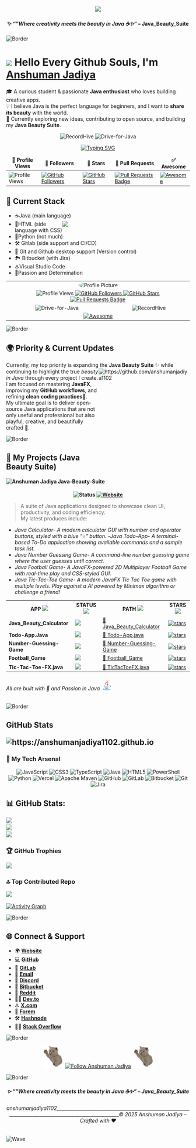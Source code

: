 
<p align="center">
  <img src="https://capsule-render.vercel.app/api?type=waving&color=gradient&text=Hello+Every+GitHub+Souls!!&height=100&section=header"/>
</p>

<div align="center">
  
  #### ✨ _“"Where creativity meets the beauty in Java ☕✨”_ – Java_Beauty_Suite  

</div>

![Border](https://capsule-render.vercel.app/api?type=rect&color=gradient&height=6)

# <img src="https://media.giphy.com/media/hvRJCLFzcasrR4ia7z/giphy.gif" width="25px"> Hello Every Github Souls, I'm [Anshuman Jadiya](https://anshumanjadiya1102.github.io)

🎓 A curious student & passionate **Java enthusiast** who loves building creative apps.  
💡 I believe Java is the perfect language for beginners, and I want to **share its beauty** with the world.  
🚀 Currently exploring new ideas, contributing to open source, and building my **Java Beauty Suite**.  

<div align=center>

 <img src="https://img.shields.io/badge/Organization-RecordHive-6a5acd?style=for-the-badge&logo=apachespark&logoColor=white" alt="RecordHive"/>
 <img src="https://img.shields.io/badge/Drive--for--Java-Open%20Source%20Community-00ccff?style=for-the-badge&logo=github&logoColor=white" alt="Drive-for-Java"/>

[![Typing SVG](https://readme-typing-svg.herokuapp.com?font=Fira+Code&pause=1000&color=F75C03&center=true&vCenter=true&width=435&lines=;Backend+Support;Frontend+Developer;Java+Enthusiast;HTML+Knower;Open+Source+Contributor)](https://git.io/typing-svg)

</div>

<table align="center">
  <thead align="center">
    <tr>
      <td><b>👀 Profile Views</b></td>
      <td><b>👤 Followers</b></td>
      <td><b>🌟 Stars</b></td>
      <td><b>🔔 Pull Requests</b></td>
      <td><b>✅ Awesome</b></td>
    </tr>
  </thead>
  <tbody>
    <tr>
      <td>
        <img src="https://komarev.com/ghpvc/?username=anshumanjadiya1102&color=orange&style=flat-square" alt="Profile Views"/>
      </td>
      <td>
        <a href="https://github.com/anshumanjadiya1102">
          <img src="https://img.shields.io/github/followers/anshumanjadiya1102?label=Followers&style=social" alt="GitHub Followers"/>
        </a>
      </td>
      <td>
        <a href="https://github.com/anshumanjadiya1102">
          <img src="https://img.shields.io/github/stars/anshumanjadiya1102?label=Stars&style=social" alt="GitHub Stars"/>
        </a>
      </td>
      <td>
        <a href="https://github.com/anshumanjadiya1102/Opensource-practice/pulls">
          <img src="https://img.shields.io/github/issues-pr/recodehive/Opensource-practice" alt="Pull Requests Badge"/>
        </a>
      </td>
      <td>
        <a href="https://github.com/anshumanjadiya1102/anshumanjadiya1102/blob/master/sources/awesome.md">
          <img src="https://awesome.re/badge.svg" alt="Awesome"/>
        </a>
      </td>
    </tr>
  </tbody>
</table>


## 🌱 Current Stack

- ☕Java (main language) <img src="https://raw.githubusercontent.com/sanjay-kv/sanjay-kv/main/Assets/illustration.png" min-width="300px" max-width="300px" width="350px" align="right"> <br>
- 📕HTML (side language with CSS) <br>
- 🗽Python (not much)  <br>
- 🛠 Gitlab (side support and CI/CD) <br>
- 🚀 Git and Github desktop support (Version control)  <br>
- 🏞 Bitbucket (with Jira) <br>
- ⚓Visual Studio Code  <br>
- 🎨Passion and Determination <br>
</p>

<div align="left">

<table align="center">
  <tr>
    <td align="center" colspan="2">
      <img src="https://github.com/anshumanjadiya1102.png" alt="Profile Picture" width="120" style="border-radius:50%;">
    </td>
  </tr>
  <tr>
    <td align="center" colspan="2">
      <img src="https://komarev.com/ghpvc/?username=anshumanjadiya1102&color=orange&style=flat-square" alt="Profile Views"/>
      <a href="https://github.com/anshumanjadiya1102">
        <img src="https://img.shields.io/github/followers/anshumanjadiya1102?label=Followers&style=social" alt="GitHub Followers"/>
      </a>
      <a href="https://github.com/anshumanjadiya1102">
        <img src="https://img.shields.io/github/stars/anshumanjadiya1102?label=Stars&style=social" alt="GitHub Stars"/>
      </a>
      <a href="https://github.com/anshumanjadiya1102/Opensource-practice/pulls">
        <img src="https://img.shields.io/github/issues-pr/recodehive/Opensource-practice" alt="Pull Requests Badge"/>
      </a>
    </td>
  </tr>
  <tr>
    <td align="center">
      <img src="https://img.shields.io/badge/Drive--for--Java-Open%20Source%20Community-00ccff?style=for-the-badge&logo=github&logoColor=white" alt="Drive-for-Java"/>
    </td>
    <td align="center">
      <img src="https://img.shields.io/badge/Organization-RecordHive-6a5acd?style=for-the-badge&logo=apachespark&logoColor=white" alt="RecordHive"/>
    </td>
  </tr>
  <tr>
    <td align="center" colspan="2">
      <a href="https://github.com/anshumanjadiya1102/anshumanjadiya1102/blob/master/sources/awesome.md">
        <img src="https://awesome.re/badge.svg" alt="Awesome"/>
      </a>
    </td>
  </tr>
</table>



</div>

![Border](https://capsule-render.vercel.app/api?type=rect&color=gradient&height=6)

## 🌍 Priority & Current Updates 
Currently, my top priority is expanding the <b>Java Beauty Suite</b> <img src="https://i.pinimg.com/originals/46/41/61/4641611401ecb508c625eebe448da663.gif" width="250" height="250" align="right" alt="https://github.com/anshumanjadiya1102"> ✨ while continuing to highlight the true <i>beauty in Java</i> through every project I create. 
I am focused on mastering <b>JavaFX</b>, improving my <b>GitHub workflows</b>, and refining <b>clean coding practices</b>🌱.<br> 
My ultimate goal is to deliver open-source Java applications that are not only useful and professional
but also playful, creative, and beautifully crafted 🚀. <br>  

![Border](https://capsule-render.vercel.app/api?type=rect&color=gradient&height=6)

## 🚀 My Projects (Java Beauty Suite)
#### <img width="20" height="20" alt="Anshuman Jadiya" src="https://github.com/user-attachments/assets/6db39f07-fed1-4596-9206-7ef26d414c65" />  Java-Beauty-Suite  
<div align=center>
  
**![Status](https://img.shields.io/badge/Status-Allmost_Done-orange)**
**[![Website](https://img.shields.io/website?color=green&up_message=online&url=https://anshumanjadiya1102.github.io&style=for-the-badge)](https://anshumanjadiya1102.github.io)**

</div>
  
> A suite of Java applications designed to showcase clean UI, productivity, and coding efficiency. <br>
My latest produces include:
- _Java Calculator_- *A modern calculator GUI with number and operator buttons, styled with a blue "=" button.*
-_Java Todo-App_- *A terminal-based To-Do application showing available commands and a sample task list.*
- _Java Number Guessing Game_- *A command-line number guessing game where the user guesses until correct.*
- _Java Football Game_- *A JavaFX-powered 2D Multiplayer Football Game with real-time play and CSS-styled GUI.*
- _Java Tic-Tac-Toe Game_- *A modern JavaFX Tic Tac Toe game with multiple levels. Play against a AI powered by Minimax algorithm or challenge a friend!*
<div align="center"> 
  <table> 
    <tr> 
      <th> APP <img src="https://img.shields.io/badge/App-🚀-blue?style=for-the-badge"></th> 
      <th> STATUS <img src="https://img.shields.io/badge/Status-📌-brightgreen?style=for-the-badge"></th> 
      <th> PATH <img src="https://img.shields.io/badge/Repository-📂-orange?style=for-the-badge"></th> 
      <th> STARS <img src="https://img.shields.io/badge/Stars-⭐-yellow?style=for-the-badge"></th> 
    </tr> 
    <tr> 
      <td><b>Java_Beauty_Calculator</b></td>
      <td><img src="https://img.shields.io/badge/Active-brightgreen?style=flat-square"></td> 
      <td><a href="https://github.com/anshumanjadiya1102/Java_Beauty_Calculator">🔗 Java_Beauty_Calculator</a></td> 
      <td><a href="https://github.com/anshumanjadiya1102/Java_Beauty_Calculator"><img src="https://img.shields.io/github/stars/anshumanjadiya1102/Java_Beauty_Calculator?style=for-the-badge&logo=github" alt="stars"></a> </td> 
    </tr> 
    <tr> 
      <td><b>Todo-App.Java</b></td> 
      <td><img src="https://img.shields.io/badge/Active-brightgreen?style=flat-square"></td> 
      <td><a href="https://github.com/anshumanjadiya1102/Todo-App.java">🔗 Todo-App.java</a></td> 
      <td><a href="https://github.com/anshumanjadiya1102/Todo-App.java"><img src="https://img.shields.io/github/stars/anshumanjadiya1102/Todo-App.java?style=for-the-badge&logo=github" alt="stars"></a></td> 
    </tr> 
    <tr> 
      <td><b>Number-Guessing-Game</b></td> 
      <td><img src="https://img.shields.io/badge/Active-brightgreen?style=flat-square"></td> 
      <td><a href="https://github.com/anshumanjadiya1102/Number-Guessing-Game">🔗 Number-Guessing-Game</a></td> 
      <td><a href="https://github.com/anshumanjadiya1102/Number-Guessing-Game"><img src="https://img.shields.io/github/stars/anshumanjadiya1102/Number-Guessing-Game?style=for-the-badge&logo=github" alt="stars"></a></td> 
    </tr> 
    <tr> 
      <td><b>Football_Game</b></td> 
      <td><img src="https://img.shields.io/badge/Active-brightgreen?style=flat-square"></td> 
      <td><a href="https://github.com/anshumanjadiya1102/Football_Game">🔗 Football_Game</a></td> 
      <td><a href="https://github.com/anshumanjadiya1102/Football_Game"><img src="https://img.shields.io/github/stars/anshumanjadiya1102/Football_Game?style=for-the-badge&logo=github" alt="stars"></a>
      </td> 
    </tr> 
    <tr> 
      <td><b>Tic-Tac-Toe-FX.java</b></td> 
      <td><img src="https://img.shields.io/badge/Active-brightgreen?style=flat-square"></td> 
      <td><a href="https://github.com/anshumanjadiya1102/TicTacToeFX.java">🔗 TicTacToeFX.java</a></td> 
      <td><a href="https://github.com/anshumanjadiya1102/TicTacToeFX.java"><img src="https://img.shields.io/github/stars/anshumanjadiya1102/TicTacToeFX.java?style=for-the-badge&logo=github" alt="stars"></a></a></td> 
  </tr> 
  </table> 
  
</div>

###### _All are built with 💖 and Passion in Java_ <img src="https://raw.githubusercontent.com/devicons/devicon/master/icons/java/java-original.svg" alt="java" width="30" height="30"/>

![Border](https://capsule-render.vercel.app/api?type=rect&color=gradient&height=6)

##  GitHub Stats <p align="left"> <img src="https://media.tenor.com/q4L3wKD-P7YAAAAj/hydra-we-bhack.gif" alt="https://anshumanjadiya1102.github.io" width="40" height="40" style="margin-right: 10px; vertical-align: middle;"/> </p>

### 🚀 My Tech Arsenal 

<div align=center>

![JavaScript](https://img.shields.io/badge/javascript-%23323330.svg?style=for-the-badge&logo=javascript&logoColor=%23F7DF1E) 
![CSS3](https://img.shields.io/badge/css3-%231572B6.svg?style=for-the-badge&logo=css3&logoColor=white) 
![TypeScript](https://img.shields.io/badge/typescript-%23007ACC.svg?style=for-the-badge&logo=typescript&logoColor=white) 
![Java](https://img.shields.io/badge/java-%23ED8B00.svg?style=for-the-badge&logo=openjdk&logoColor=white) ![HTML5](https://img.shields.io/badge/html5-%23E34F26.svg?style=for-the-badge&logo=html5&logoColor=white) 
![PowerShell](https://img.shields.io/badge/PowerShell-%235391FE.svg?style=for-the-badge&logo=powershell&logoColor=white) ![Python](https://img.shields.io/badge/python-3670A0?style=for-the-badge&logo=python&logoColor=ffdd54) 
![Vercel](https://img.shields.io/badge/vercel-%23000000.svg?style=for-the-badge&logo=vercel&logoColor=white) ![Apache Maven](https://img.shields.io/badge/Apache%20Maven-C71A36?style=for-the-badge&logo=Apache%20Maven&logoColor=white) 
![GitHub](https://img.shields.io/badge/github-%23121011.svg?style=for-the-badge&logo=github&logoColor=white)
![GitLab](https://img.shields.io/badge/gitlab-%23181717.svg?style=for-the-badge&logo=gitlab&logoColor=white) 
![Bitbucket](https://img.shields.io/badge/bitbucket-%230047B3.svg?style=for-the-badge&logo=bitbucket&logoColor=white) ![Git](https://img.shields.io/badge/git-%23F05033.svg?style=for-the-badge&logo=git&logoColor=white) 
![Jira](https://img.shields.io/badge/jira-%230A0FFF.svg?style=for-the-badge&logo=jira&logoColor=white)

</div>

## 📊 GitHub Stats:
![](https://github-readme-stats.vercel.app/api?username=anshumanjadiya1102&theme=dark&hide_border=false&include_all_commits=true&count_private=true)<br/>
![](https://nirzak-streak-stats.vercel.app/?user=anshumanjadiya1102&theme=dark&hide_border=false)<br/>
![](https://github-readme-stats.vercel.app/api/top-langs/?username=anshumanjadiya1102&theme=dark&hide_border=false&include_all_commits=true&count_private=true&layout=compact)

### 🏆 GitHub Trophies
![](https://github-profile-trophy.vercel.app/?username=anshumanjadiya1102&theme=radical&no-frame=false&no-bg=false&margin-w=4)

### 🔝 Top Contributed Repo
![](https://github-contributor-stats.vercel.app/api?username=anshumanjadiya1102&limit=5&theme=dark&combine_all_yearly_contributions=true)

[![Activity Graph](https://github-readme-activity-graph.vercel.app/graph?username=anshumanjadiya1102&bg_color=0d1117&color=ffffff&line=f85c03&point=ffffff&area=true&hide_border=true)](https://github.com/ashutosh00710/github-readme-activity-graph)

![Border](https://capsule-render.vercel.app/api?type=rect&color=gradient&height=6)

## 🌐 Connect & Support
- 🌍 [**Website**](https://anshumanjadiya1102.github.io)  
- 💻 [**GitHub**](https://github.com/anshumanjadiya1102)  
- 🦊 [**GitLab**](https://gitlab.com/anshumanjadiya1102)  
- 📧 [**Email**](mailto:anshuman.jadiya03@gmail.com)  
- 💬 [**Discord**](https://discord.gg/68mtBJqRgs)  
- 📂 [**Bitbucket**](https://bitbucket.org/anshumanjadiya1102/workspace/overview/)
- 🗽 [**Reddit**](https://www.reddit.com/user/anshumanjadiya1102/)
- 🐱‍🏍 [**Dev.to**](https://dev.to/anshumanjadiya1102)
- ⚓ [**X.com**](https://x.com/anshumanjadiya)
- 🎨 [**Forem**](https://forem.com/anshumanjadiya1102)
- 🛠 [**Hashnode**](https://hashnode.com/@anshumanjadiya1102)
- 🐱‍👤 [**Stack Overflow**](https://stackoverflow.com/users/31370142/anshuman-jadiya)

![Border](https://capsule-render.vercel.app/api?type=rect&color=gradient&height=6)

<div align="center">
  <img src="https://github.com/LauraAllObe/LauraAllObe/blob/main/wavingCat.gif" width="60" height="60" />
  <a href="https://git.io/typing-svg"> <img src="https://readme-typing-svg.demolab.com?font=Jacquard+12&size=40&pause=1000&color=F75C03&center=true&vCenter=true&width=700&height=60&lines=Don't+Forget+to+Follow!" alt="Follow Anshuman Jadiya" /></a>
  <img src="https://github.com/LauraAllObe/LauraAllObe/blob/main/wavingCat.gif" width="60" height="60" />
</div> 

![Border](https://capsule-render.vercel.app/api?type=rect&color=gradient&height=6)

<div align="center">
  
  ##### ✨ _“"Where creativity meets the beauty in Java ☕✨”_ – Java_Beauty_Suite  


  ###### anshumanjadiya1102________________________________________________________________________________________________________© 2025 Anshuman Jadiya – Crafted with ❤️

</div>

![Wave](https://raw.githubusercontent.com/mayhemantt/mayhemantt/Update/svg/Bottom.svg)



